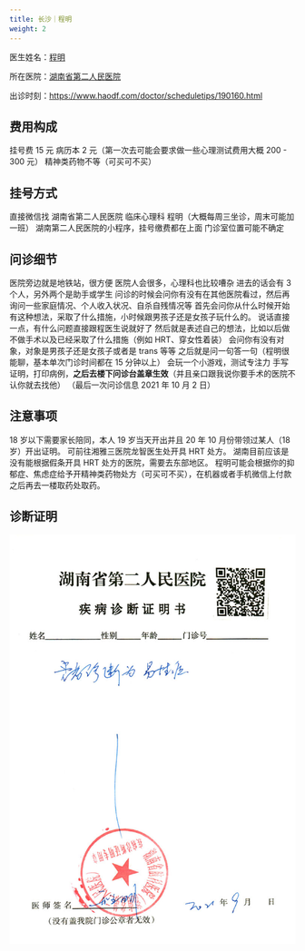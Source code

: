 ```yaml
---
title: 长沙｜程明
weight: 2
---
```


医生姓名：[程明](https://www.haodf.com/doctor/190160.html)

所在医院：[湖南省第二人民医院](https://amap.com/place/B02DB03S87)

出诊时刻：<https://www.haodf.com/doctor/scheduletips/190160.html>

## 费用构成

挂号费 15 元
病历本 2 元（第一次去可能会要求做一些心理测试费用大概 200 - 300 元）
精神类药物不等（可买可不买）

## 挂号方式

直接微信找 湖南省第二人民医院 临床心理科 程明（大概每周三坐诊，周末可能加一班）
湖南第二人民医院的小程序，挂号缴费都在上面
门诊室位置可能不确定

## 问诊细节

医院旁边就是地铁站，很方便
医院人会很多，心理科也比较嘈杂
进去的话会有 3 个人，另外两个是助手或学生
问诊的时候会问你有没有在其他医院看过，然后再询问一些家庭情况、个人收入状况、自杀自残情况等
首先会问你从什么时候开始有这种想法，采取了什么措施，小时候跟男孩子还是女孩子玩什么的。
说话直接一点，有什么问题直接跟程医生说就好了
然后就是表述自己的想法，比如以后做不做手术以及已经采取了什么措施（例如 HRT、穿女性着装）
会问你有没有对象，对象是男孩子还是女孩子或者是 trans 等等
之后就是问一句答一句（程明很能聊，基本单次门诊时间都在 15 分钟以上）
会玩一个小游戏，测试专注力
手写证明，打印病例，**之后去楼下问诊台盖章生效**（并且亲口跟我说你要手术的医院不认你就去找他）
（最后一次问诊信息 2021 年 10 月 2 日）

## 注意事项

18 岁以下需要家长陪同，本人 19 岁当天开出并且 20 年 10 月份带领过某人（18 岁）开出证明。
可前往湘雅三医院龙智医生处开具 HRT 处方。
湖南目前应该是没有能根据假条开具 HRT 处方的医院，需要去东部地区。
程明可能会根据你的抑郁症、焦虑症给予开精神类药物处方（可买可不买），在机器或者手机微信上付款之后再去一楼取药处取药。

## 诊断证明

![证明](proof.jpg)
